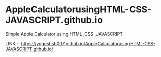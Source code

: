 # AppleCalculatorusingHTML-CSS-JAVASCRIPT.github.io
Simple Apple Calculator using HTML ,CSS ,JAVASCRIPT

LINK :- https://yogeshsb007.github.io/AppleCalculatorusingHTML-CSS-JAVASCRIPT.github.io/
